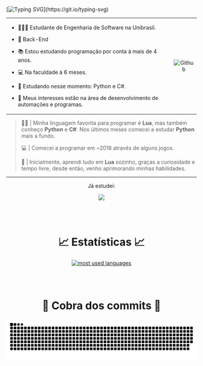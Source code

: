 [![Typing SVG](https://readme-typing-svg.herokuapp.com/?color=00AEFF&size=52&center=true&vCenter=true&height=100&width=1000&lines=OLÁ!👋;Me+chamo+Marcus+Simas;Tenho+21+anos+de+idade;)](https://git.io/typing-svg)

<table>
  <tr>
    <td> 

-  👨🏽‍💻 Estudante de Engenharia de Software na Unibrasil.
-  💼 Back-End
-  📚 Estou estudando programação por conta à mais de 4 anos.
-  💻 Na faculdade à 6 meses.
-  📖 Estudando nesse momento: Python e C#.
-  🤔 Meus interesses estão na área de desenvolvimento de automações e programas.
 
    </td>
    <td align="center">
      <img width="220%" alt="Github" src="https://user-images.githubusercontent.com/74038190/212748830-4c709398-a386-4761-84d7-9e10b98fbe6e.gif" />
    </td>
  </tr>
</table>

<!--
<div align="center">
  <h1>👋 Olá, meu nome é Marcus Simas</h1>
</div>
-->

> 🧑‍💻 | Minha linguagem favorita para programar é **Lua**, mas também conheço **Python** e **C#**. Nos últimos meses comecei a estudar **Python** mais a fundo.
>
> 💻 | Comecei a programar em ~2018 através de alguns jogos.
>
> 📱 | Inicialmente, aprendi tudo em **Lua** sozinho, graças a curiosidade e tempo livre, desde então, venho aprimorando minhas habilidades.

***

<div align="center">
  <p>Já estudei:</p>
  <a href="https://skillicons.dev">
    <img src="https://skillicons.dev/icons?i=py,lua,html,css,js,github,git,vscode,linux,c#" />
  </a>
</div>

<br><br>

<div align="center">
<h1>📈 Estatísticas 📈</h1>
  <!-- <p>Linguagens mais usadas:</p> -->
  <a href="https://github.com/Mixlort" target="_blank">
    <img src="https://github-readme-stats.vercel.app/api/top-langs/?username=Mixlort&layout=compact" alt="most used languages" width="400px">
  </a>
</div>

<br><br>

<div align="center">
  <h1>🐍 Cobra dos commits 🐍</h1>
  <picture>
    <source media="(prefers-color-scheme: dark)" srcset="https://raw.githubusercontent.com/Mixlort/Mixlort/output/github-contribution-grid-snake-dark.svg">
    <source media="(prefers-color-scheme: light)" srcset="https://raw.githubusercontent.com/Mixlort/Mixlort/output/github-contribution-grid-snake.svg">
    <img alt="github contribution grid snake animation" src="https://raw.githubusercontent.com/Mixlort/Mixlort/output/github-contribution-grid-snake.svg">
  </picture>
</div>
